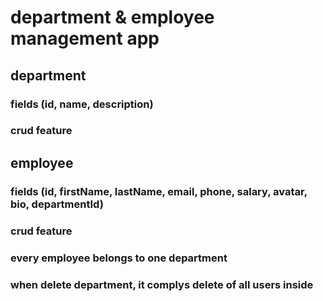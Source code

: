 # department & employee management app
## department
### fields (id, name, description)
### crud feature
## employee
### fields (id, firstName, lastName, email, phone, salary, avatar, bio, departmentId)
### crud feature
### every employee belongs to one department
### when delete department, it complys delete of all users inside